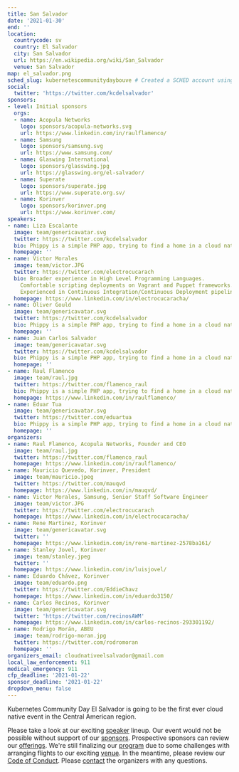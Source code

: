 ```yaml
---
title: San Salvador
date: '2021-01-30'
end: ''
location:
  countrycode: sv
  country: El Salvador
  city: San Salvador
  url: https://en.wikipedia.org/wiki/San_Salvador
  venue: San Salvador
map: el_salvador.png
sched_slug: kubernetescommunitydaybouve # Created a SCHED account using the San Salvador's CNCF email
social:
  twitter: 'https://twitter.com/kcdelsalvador'
sponsors:
- level: Initial sponsors
  orgs:
  - name: Acopula Networks
    logo: sponsors/acopula-networks.svg
    url: https://www.linkedin.com/in/raulflamenco/
  - name: Samsung
    logo: sponsors/samsung.svg
    url: https://www.samsung.com/
  - name: Glaswing International
    logo: sponsors/glasswing.jpg
    url: https://glasswing.org/el-salvador/
  - name: Superate
    logo: sponsors/superate.jpg
    url: https://www.superate.org.sv/
  - name: Korinver
    logo: sponsors/korinver.png
    url: https://www.korinver.com/
speakers:
- name: Liza Escalante
  image: team/genericavatar.svg
  twitter: https://twitter.com/kcdelsalvador
  bio: Phippy is a simple PHP app, trying to find a home in a cloud native world.
  homepage: ''
- name: Victor Morales
  image: team/victor.JPG
  twitter: https://twitter.com/electrocucarach
  bio: Broader experience in High Level Programming Languages.
    Comfortable scripting deployments on Vagrant and Puppet frameworks. Proficient working with MS SQL Server and MySQL/MariaDB databases, as well as installation, configuration and troubleshooting of OpenStack environments.
    Experienced in Continuous Integration/Continuous Deployment pipelines, as well as using Test-Driven Development practices and Open Source culture.
  homepage: https://www.linkedin.com/in/electrocucaracha/
- name: Oliver Gould
  image: team/genericavatar.svg
  twitter: https://twitter.com/kcdelsalvador
  bio: Phippy is a simple PHP app, trying to find a home in a cloud native world.
  homepage: ''
- name: Juan Carlos Salvador
  image: team/genericavatar.svg
  twitter: https://twitter.com/kcdelsalvador
  bio: Phippy is a simple PHP app, trying to find a home in a cloud native world.
  homepage: ''
- name: Raul Flamenco
  image: team/raul.jpg
  twitter: https://twitter.com/flamenco_raul
  bio: Phippy is a simple PHP app, trying to find a home in a cloud native world.
  homepage: https://www.linkedin.com/in/raulflamenco/
- name: Eduar Tua
  image: team/genericavatar.svg
  twitter: https://twitter.com/eduartua
  bio: Phippy is a simple PHP app, trying to find a home in a cloud native world.
  homepage: ''
organizers:
- name: Raul Flamenco, Acopula Networks, Founder and CEO
  image: team/raul.jpg
  twitter: https://twitter.com/flamenco_raul
  homepage: https://www.linkedin.com/in/raulflamenco/
- name: Mauricio Quevedo, Korinver, President
  image: team/mauricio.jpeg
  twitter: https://twitter.com/mauqvd
  homepage: https://www.linkedin.com/in/mauqvd/
- name: Victor Morales, Samsung, Senior Staff Software Engineer
  image: team/victor.JPG
  twitter: https://twitter.com/electrocucarach
  homepage: https://www.linkedin.com/in/electrocucaracha/
- name: Rene Martinez, Korinver
  image: team/genericavatar.svg
  twitter: ''
  homepage: https://www.linkedin.com/in/rene-martinez-2578ba161/
- name: Stanley Jovel, Korinver
  image: team/stanley.jpeg
  twitter: ''
  homepage: https://www.linkedin.com/in/luisjovel/
- name: Eduardo Chávez, Korinver
  image: team/eduardo.png
  twitter: https://twitter.com/EddieChavz
  homepage: https://www.linkedin.com/in/eduardo3150/
- name: Carlos Recinos, Korinver
  image: team/genericavatar.svg
  twitter: 'https://twitter.com/recinosAWM'
  homepage: https://www.linkedin.com/in/carlos-recinos-293301192/
- name: Rodrigo Morán, ABEU
  image: team/rodrigo-moran.jpg
  twitter: https://twitter.com/rodromoran
  homepage: ''
organizers_email: cloudnativeelsalvador@gmail.com
local_law_enforcement: 911
medical_emergency: 911
cfp_deadline: '2021-01-22'
sponsor_deadline: '2021-01-22'
dropdown_menu: false
---
```


Kubernetes Community Day El Salvador is going to be the first ever cloud native event in the Central American region.

Please take a look at our exciting [speaker](speakers) lineup. Our event would not be possible without support of our [sponsors](sponsor). Prospective sponsors can review our [offerings](sponsor-form). We're still finalizing our [program](program) due to some challenges with arranging flights to our exciting [venue](venue). In the meantime, please review our [Code of Conduct](/code-of-conduct). Please [contact](contact) the organizers with any questions.
